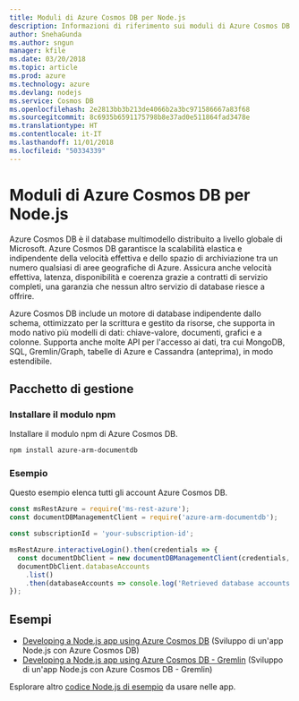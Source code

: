 ```yaml
---
title: Moduli di Azure Cosmos DB per Node.js
description: Informazioni di riferimento sui moduli di Azure Cosmos DB per Node.js
author: SnehaGunda
ms.author: sngun
manager: kfile
ms.date: 03/20/2018
ms.topic: article
ms.prod: azure
ms.technology: azure
ms.devlang: nodejs
ms.service: Cosmos DB
ms.openlocfilehash: 2e2813bb3b213de4066b2a3bc971586667a83f68
ms.sourcegitcommit: 8c6935b6591175798b8e37ad0e511864fad3478e
ms.translationtype: HT
ms.contentlocale: it-IT
ms.lasthandoff: 11/01/2018
ms.locfileid: "50334339"
---
```

# <a name="azure-cosmos-db-modules-for-nodejs"></a>Moduli di Azure Cosmos DB per Node.js

Azure Cosmos DB è il database multimodello distribuito a livello globale di Microsoft. Azure Cosmos DB garantisce la scalabilità elastica e indipendente della velocità effettiva e dello spazio di archiviazione tra un numero qualsiasi di aree geografiche di Azure. Assicura anche velocità effettiva, latenza, disponibilità e coerenza grazie a contratti di servizio completi, una garanzia che nessun altro servizio di database riesce a offrire.

Azure Cosmos DB include un motore di database indipendente dallo schema, ottimizzato per la scrittura e gestito da risorse, che supporta in modo nativo più modelli di dati: chiave-valore, documenti, grafici e a colonne. Supporta anche molte API per l'accesso ai dati, tra cui MongoDB, SQL, Gremlin/Graph, tabelle di Azure e Cassandra (anteprima), in modo estendibile.

## <a name="management-package"></a>Pacchetto di gestione

### <a name="install-the-npm-module"></a>Installare il modulo npm 

Installare il modulo npm di Azure Cosmos DB.

```bash
npm install azure-arm-documentdb
```

### <a name="example"></a>Esempio

Questo esempio elenca tutti gli account Azure Cosmos DB.

```javascript
const msRestAzure = require('ms-rest-azure');
const documentDBManagementClient = require('azure-arm-documentdb');

const subscriptionId = 'your-subscription-id';

msRestAzure.interactiveLogin().then(credentials => {
  const documentDbClient = new documentDBManagementClient(credentials, subscriptionId);
  documentDbClient.databaseAccounts
    .list()
    .then(databaseAccounts => console.log('Retrieved database accounts: ', databaseAccounts));
});
```

## <a name="samples"></a>Esempi

* [Developing a Node.js app using Azure Cosmos DB](https://azure.microsoft.com/resources/samples/azure-cosmos-db-documentdb-nodejs-getting-started/) (Sviluppo di un'app Node.js con Azure Cosmos DB)
* [Developing a Node.js app using Azure Cosmos DB - Gremlin](https://azure.microsoft.com/resources/samples/azure-cosmos-db-graph-nodejs-getting-started/) (Sviluppo di un'app Node.js con Azure Cosmos DB - Gremlin)

Esplorare altro [codice Node.js di esempio](https://azure.microsoft.com/resources/samples/?platform=nodejs) da usare nelle app.
